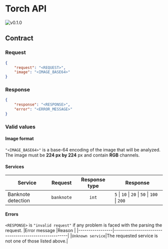 # Torch API
<img alt="v0.1.0" src="https://img.shields.io/badge/v-0.1.0-brightgreen">

## Contract
### Request
```json
{
    "request": "<REQUEST>",
    "image": "<IMAGE_BASE64>"
}
```
### Response
```json
{
    "response": "<RESPONSE>",
    "error": "<ERROR_MESSAGE>"
}
```
### Valid values
#### Image format
`"<IMAGE_BASE64>"` is a base-64 encoding of the image that will be analyzed. The
image must be **224 px by 224** px and contain **RGB** channels.
#### Services
|Service           |Request   |Response type|Response                                     |
|------------------|----------|:-----------:|---------------------------------------------|
|Banknote detection|`banknote`|`int`        |`5` \| `10` \| `20` \| `50` \| `100` \| `200`|
#### Errors
`<RESPONSE>` is `"invalid request"` if any problem is faced with the parsing the
request.
|Error message    |Reason                                                 |
|-----------------|-------------------------------------------------------|
|`Unknown service`|The requested service is not one of those listed above.|